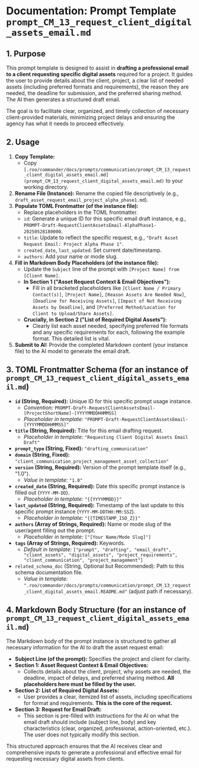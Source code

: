 # Documentation: Prompt Template `prompt_CM_13_request_client_digital_assets_email.md`

## 1. Purpose

This prompt template is designed to assist in **drafting a professional email to a client requesting specific digital assets** required for a project. It guides the user to provide details about the client, project, a clear list of needed assets (including preferred formats and requirements), the reason they are needed, the deadline for submission, and the preferred sharing method. The AI then generates a structured draft email.

The goal is to facilitate clear, organized, and timely collection of necessary client-provided materials, minimizing project delays and ensuring the agency has what it needs to proceed effectively.

## 2. Usage

1.  **Copy Template:**
    *   Copy `[.roo/commander/docs/prompts/communication/prompt_CM_13_request_client_digital_assets_email.md](prompt_CM_13_request_client_digital_assets_email.md)` to your working directory.
2.  **Rename File (Instance):** Rename the copied file descriptively (e.g., `draft_asset_request_email_project_alpha_phase1.md`).
3.  **Populate TOML Frontmatter (of the instance file):**
    *   Replace placeholders in the TOML frontmatter.
    *   `id`: Generate a unique ID for this specific email draft instance, e.g., `PROMPT-Draft-RequestClientAssetsEmail-AlphaPhase1-20250528180000`.
    *   `title`: Update to reflect the specific request, e.g., `"Draft Asset Request Email: Project Alpha Phase 1"`.
    *   `created_date`, `last_updated`: Set current date/timestamp.
    *   `authors`: Add your name or mode slug.
4.  **Fill in Markdown Body Placeholders (of the instance file):**
    *   Update the `Subject` line of the prompt with `[Project Name] from [Client Name]`.
    *   **In Section 1 ("Asset Request Context & Email Objectives"):**
        *   Fill in all bracketed placeholders like `[Client Name / Primary Contact(s)]`, `[Project Name]`, `[Reason Assets Are Needed Now]`, `[Deadline for Receiving Assets]`, `[Impact of Not Receiving Assets by Deadline]`, and `[Preferred Method/Location for Client to Upload/Share Assets]`.
    *   **Crucially, in Section 2 ("List of Required Digital Assets"):**
        *   Clearly list each asset needed, specifying preferred file formats and any specific requirements for each, following the example format. This detailed list is vital.
5.  **Submit to AI:** Provide the completed Markdown content (your instance file) to the AI model to generate the email draft.

## 3. TOML Frontmatter Schema (for an instance of `prompt_CM_13_request_client_digital_assets_email.md`)

*   **`id` (String, Required):** Unique ID for this specific prompt usage instance.
    *   *Convention:* `PROMPT-Draft-RequestClientAssetsEmail-[ProjectShortName]-[YYYYMMDDHHMMSS]`
    *   *Placeholder in template:* `"PROMPT-Draft-RequestClientAssetsEmail-[YYYYMMDDHHMMSS]"`
*   **`title` (String, Required):** Title for this email drafting request.
    *   *Placeholder in template:* `"Requesting Client Digital Assets Email Draft"`
*   **`prompt_type` (String, Fixed):** `"drafting_communication"`
*   **`domain` (String, Fixed):** `"client_communication_project_management_asset_collection"`
*   **`version` (String, Required):** Version of the prompt template itself (e.g., "1.0").
    *   *Value in template:* `"1.0"`
*   **`created_date` (String, Required):** Date this specific prompt instance is filled out (`YYYY-MM-DD`).
    *   *Placeholder in template:* `"{{YYYYMMDD}}"`
*   **`last_updated` (String, Required):** Timestamp of the last update to this specific prompt instance (`YYYY-MM-DDTHH:MM:SSZ`).
    *   *Placeholder in template:* `"{{TIMESTAMP_ISO_Z}}"`
*   **`authors` (Array of Strings, Required):** Name or mode slug of the user/agent filling out the prompt.
    *   *Placeholder in template:* `["[Your Name/Mode Slug]"]`
*   **`tags` (Array of Strings, Required):** Keywords.
    *   *Default in template:* `["prompt", "drafting", "email_draft", "client_assets", "digital_assets", "project_requirements", "client_communication", "project_management"]`
*   `related_schema_doc` (String, Optional but Recommended): Path to this schema documentation file.
    *   *Value in template:* `".roo/commander/docs/prompts/communication/prompt_CM_13_request_client_digital_assets_email.README.md"` (adjust path if necessary).

## 4. Markdown Body Structure (for an instance of `prompt_CM_13_request_client_digital_assets_email.md`)

The Markdown body of the prompt instance is structured to gather all necessary information for the AI to draft the asset request email:

*   **Subject Line (of the prompt):** Specifies the project and client for clarity.
*   **Section 1: Asset Request Context & Email Objectives:**
    *   Collects details about the client, project, why assets are needed, the deadline, impact of delays, and preferred sharing method. **All placeholders here must be filled by the user.**
*   **Section 2: List of Required Digital Assets:**
    *   User provides a clear, itemized list of assets, including specifications for format and requirements. **This is the core of the request.**
*   **Section 3: Request for Email Draft:**
    *   This section is pre-filled with instructions for the AI on what the email draft should include (subject line, body) and key characteristics (clear, organized, professional, action-oriented, etc.). The user does not typically modify this section.

This structured approach ensures that the AI receives clear and comprehensive inputs to generate a professional and effective email for requesting necessary digital assets from clients.